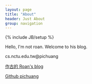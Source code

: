 ```yaml
---
layout: page
title: "About"
header: Just About
group: navigation
---
```

{% include JB/setup %}

Hello, I'm not roan. Welcome to his blog.

cs.nctu.edu.tw@pichuang

[作古的 Roan's blog](http://roan.logdown.com)

[Github pichuang](http://github.com/pichuang)
